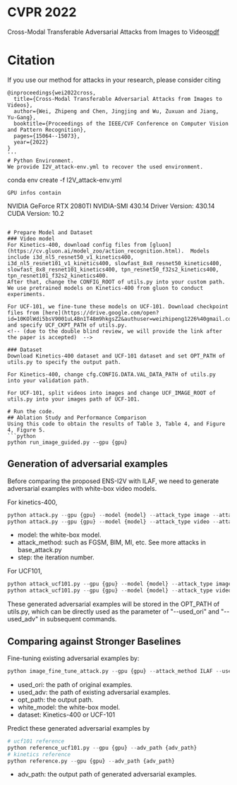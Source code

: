 # CVPR 2022
Cross-Modal Transferable Adversarial Attacks from Images to Videos[pdf](https://openaccess.thecvf.com/content/CVPR2022/papers/Wei_Cross-Modal_Transferable_Adversarial_Attacks_From_Images_to_Videos_CVPR_2022_paper.pdf)
# Citation
If you use our method for attacks in your research, please consider citing
```
@inproceedings{wei2022cross,
  title={Cross-Modal Transferable Adversarial Attacks from Images to Videos},
  author={Wei, Zhipeng and Chen, Jingjing and Wu, Zuxuan and Jiang, Yu-Gang},
  booktitle={Proceedings of the IEEE/CVF Conference on Computer Vision and Pattern Recognition},
  pages={15064--15073},
  year={2022}
}
'''
# Python Environment.
We provide I2V_attack-env.yml to recover the used environment.
```
conda env create -f I2V_attack-env.yml
```
GPU infos contain 
```
NVIDIA GeForce RTX 2080TI
NVIDIA-SMI 430.14       Driver Version: 430.14       CUDA Version: 10.2 
```

# Prepare Model and Dataset
### Video model
For Kinetics-400, download config files from [gluon](https://cv.gluon.ai/model_zoo/action_recognition.html).  Models include i3d_nl5_resnet50_v1_kinetics400, i3d_nl5_resnet101_v1_kinetics400, slowfast_8x8_resnet50_kinetics400, slowfast_8x8_resnet101_kinetics400, tpn_resnet50_f32s2_kinetics400, tpn_resnet101_f32s2_kinetics400.
After that, change the CONFIG_ROOT of utils.py into your custom path. We use pretrained models on Kinetics-400 from gluon to conduct experiments.

For UCF-101, we fine-tune these models on UCF-101. Download checkpoint files from [here](https://drive.google.com/open?id=10KOlWdi5bsV9001uL4Bn1T48m9hkgsZ2&authuser=weizhipeng1226%40gmail.com&usp=drive_fs) and specify UCF_CKPT_PATH of utils.py.
<!-- (due to the double blind review, we will provide the link after the paper is accepted)  -->

### Dataset
Download Kinetics-400 dataset and UCF-101 dataset and set OPT_PATH of utils.py to specify the output path.

For Kinetics-400, change cfg.CONFIG.DATA.VAL_DATA_PATH of utils.py into your validation path.

For UCF-101, split videos into images and change UCF_IMAGE_ROOT of utils.py into your images path of UCF-101.

# Run the code.
## Ablation Study and Performance Comparison
Using this code to obtain the results of Table 3, Table 4, and Figure 4, Figure 5.
```python
python run_image_guided.py --gpu {gpu}
```
## Generation of adversarial examples
Before comparing the proposed ENS-I2V with ILAF, we need to generate adversarial examples with white-box video models.

For kinetics-400,
```python
python attack.py --gpu {gpu} --model {model} --attack_type image --attack_method {image_method} --step {step} --batch_size {batch_size} 
python attack.py --gpu {gpu} --model {model} --attack_type video --attack_method TemporalTranslation --step {step} --batch_size 1
```
* model: the white-box model.
* attack_method: such as FGSM, BIM, MI, etc. See more attacks in base_attack.py
* step: the iteration number.

For UCF101,
```python
python attack_ucf101.py --gpu {gpu} --model {model} --attack_type image --attack_method {image_method} --step {step} --batch_size {batch_size} 
python attack_ucf101.py --gpu {gpu} --model {model} --attack_type video --attack_method TemporalTranslation --step {step} --batch_size 1
```

These generated adversarial examples will be stored in the OPT_PATH of utils.py, which can be directly used as the parameter of "--used_ori" and "--used_adv" in subsequent commands.

## Comparing against Stronger Baselines
Fine-tuning existing adversarial examples by: 
```python
python image_fine_tune_attack.py --gpu {gpu} --attack_method ILAF --used_ori {path} --used_adv {path} --opt_path {path} --white_model {model} --dataset {dataset}
```
* used_ori: the path of original examples.
* used_adv: the path of existing adversarial examples.
* opt_path: the output path.
* white_model: the white-box model.
* dataset: Kinetics-400 or UCF-101

Predict these generated adversarial examples by 
```python
# ucf101 reference
python reference_ucf101.py --gpu {gpu} --adv_path {adv_path}
# kinetics reference
python reference.py --gpu {gpu} --adv_path {adv_path}
```
* adv_path: the output path of generated adversarial examples.   
